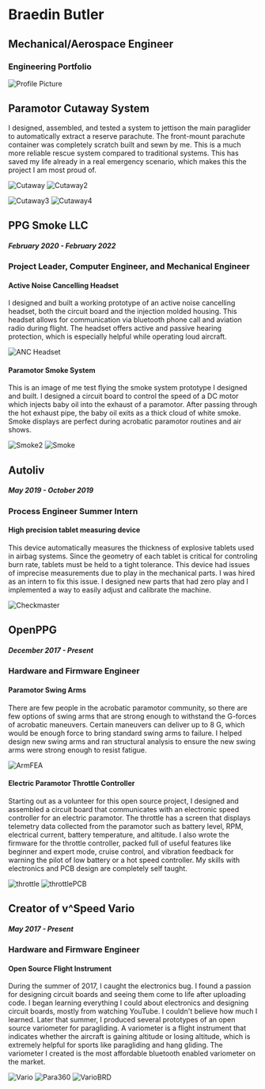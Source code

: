 # Braedin Butler 
## Mechanical/Aerospace Engineer
### Engineering Portfolio 

![Profile Picture](./IMG_1514_smaller(2).png)


## Paramotor Cutaway System
I designed, assembled, and tested a system to jettison the main paraglider to automatically extract a reserve parachute. The front-mount parachute container was completely scratch built and sewn by me. This is a much more reliable rescue system compared to traditional systems. This has saved my life already in a real emergency scenario, which makes this the project I am most proud of.

![Cutaway](./Cutaway3small.png) ![Cutaway2](./Cutaway5small.png) 

![Cutaway3](./IMG_7521small.png) ![Cutaway4](./IMG_7522small.png) 


## PPG Smoke LLC
##### February 2020 - February 2022
### Project Leader, Computer Engineer, and Mechanical Engineer
#### Active Noise Cancelling Headset
I designed and built a working prototype of an active noise cancelling headset, both the circuit board and the injection molded housing. This headset allows for communication via bluetooth phone call and aviation radio during flight. The headset offers active and passive hearing protection, which is especially helpful while operating loud aircraft.

![ANC Headset](./headset_render_smaller.png)

#### Paramotor Smoke System
This is an image of me test flying the smoke system prototype I designed and built. I designed a circuit board to control the speed of a DC motor which injects baby oil into the exhaust of a paramotor. After passing through the hot exhaust pipe, the baby oil exits as a thick cloud of white smoke. Smoke displays are perfect during acrobatic paramotor routines and air shows.

![Smoke2](./smoke_system2_smaller.png) ![Smoke](./smoke_system_smaller.png) 

## Autoliv
##### May 2019 - October 2019
### Process Engineer Summer Intern
#### High precision tablet measuring device
This device automatically measures the thickness of explosive tablets used in airbag systems. Since the geometry of each tablet is critical for controling burn rate, tablets must be held to a tight tolerance. This device had issues of imprecise measurements due to play in the mechanical parts. I was hired as an intern to fix this issue. I designed new parts that had zero play and I implemented a way to easily adjust and calibrate the machine.

![Checkmaster](./checkmaster_smaller.png)

## OpenPPG
##### December 2017 - Present
### Hardware and Firmware Engineer

#### Paramotor Swing Arms
There are few people in the acrobatic paramotor community, so there are few options of swing arms that are strong enough to withstand the G-forces of acrobatic maneuvers. Certain maneuvers can deliver up to 8 G, which would be enough force to bring standard swing arms to failure. I helped design new swing arms and ran structural analysis to ensure the new swing arms were strong enough to resist fatigue.

![ArmFEA](./ARM_1.32_FEA_small.png)

#### Electric Paramotor Throttle Controller
Starting out as a volunteer for this open source project, I designed and assembled a circuit board that communicates with an electronic speed controller for an electric paramotor. The throttle has a screen that displays telemetry data collected from the paramotor such as battery level, RPM, electrical current, battery temperature, and altitude. I also wrote the firmware for the throttle controller, packed full of useful features like beginner and expert mode, cruise control, and vibration feedback for warning the pilot of low battery or a hot speed controller. My skills with electronics and PCB design are completely self taught.

![throttle](./throttle_smaller.png) ![throttlePCB](./throttle_pcb_smaller.png)

## Creator of v^Speed Vario
##### May 2017 - Present
### Hardware and Firmware Engineer
#### Open Source Flight Instrument
During the summer of 2017, I caught the electronics bug. I found a passion for designing circuit boards and seeing them come to life after uploading code. I began learning everything I could about electronics and designing circuit boards, mostly from watching YouTube. I couldn't believe how much I learned. Later that summer, I produced several prototypes of an open source variometer for paragliding. A variometer is a flight instrument that indicates whether the aircraft is gaining altitude or losing altitude, which is extremely helpful for sports like paragliding and hang gliding. The variometer I created is the most affordable bluetooth enabled variometer on the market.

![Vario](./vario_smaller.png) ![Para360](./paragliding360crop.png)
![VarioBRD](./vario_brd_smaller.png)
